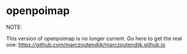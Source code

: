 # openpoimap

NOTE:

This version of openpoimap is no longer current.
Go here to get the real one: https://github.com/marczoutendijk/marczoutendijk.github.io

